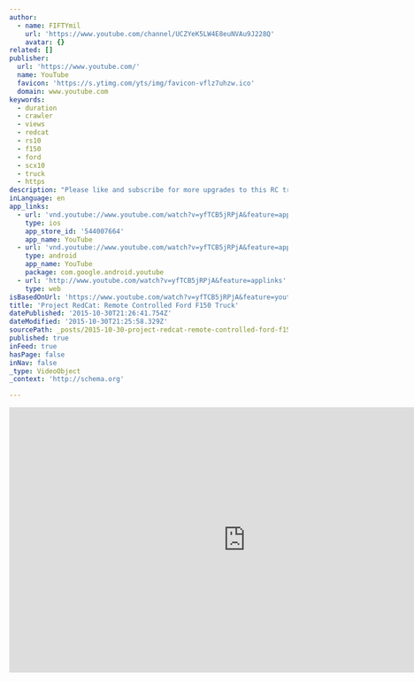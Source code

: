 ```yaml
---
author:
  - name: FIFTYmil
    url: 'https://www.youtube.com/channel/UCZYeK5LW4E8euNVAu9J228Q'
    avatar: {}
related: []
publisher:
  url: 'https://www.youtube.com/'
  name: YouTube
  favicon: 'https://s.ytimg.com/yts/img/favicon-vflz7uhzw.ico'
  domain: www.youtube.com
keywords:
  - duration
  - crawler
  - views
  - redcat
  - rs10
  - f150
  - ford
  - scx10
  - truck
  - https
description: "Please like and subscribe for more upgrades to this RC truck! FiftyMil: Recently, I came across a scale 4x4 remote controlled rock crawler on the internet and I was immediately fascinated by this cool little RC hobby. I wasn't sure how far I would go so I started off with an affordable budget rock crawler from a company called RedCat Racing."
inLanguage: en
app_links:
  - url: 'vnd.youtube://www.youtube.com/watch?v=yfTCB5jRPjA&feature=applinks'
    type: ios
    app_store_id: '544007664'
    app_name: YouTube
  - url: 'vnd.youtube://www.youtube.com/watch?v=yfTCB5jRPjA&feature=applinks'
    type: android
    app_name: YouTube
    package: com.google.android.youtube
  - url: 'http://www.youtube.com/watch?v=yfTCB5jRPjA&feature=applinks'
    type: web
isBasedOnUrl: 'https://www.youtube.com/watch?v=yfTCB5jRPjA&feature=youtu.be'
title: 'Project RedCat: Remote Controlled Ford F150 Truck'
datePublished: '2015-10-30T21:26:41.754Z'
dateModified: '2015-10-30T21:25:58.329Z'
sourcePath: _posts/2015-10-30-project-redcat-remote-controlled-ford-f150-truck.md
published: true
inFeed: true
hasPage: false
inNav: false
_type: VideoObject
_context: 'http://schema.org'

---
```

<iframe src="https://cdn.embedly.com/widgets/media.html?src=https%3A%2F%2Fwww.youtube.com%2Fembed%2FyfTCB5jRPjA%3Ffeature%3Doembed&amp;url=https%3A%2F%2Fwww.youtube.com%2Fwatch%3Fv%3DyfTCB5jRPjA%26feature%3Dyoutu.be&amp;image=https%3A%2F%2Fi.ytimg.com%2Fvi%2FyfTCB5jRPjA%2Fhqdefault.jpg&amp;key=b7d04c9b404c499eba89ee7072e1c4f7&amp;type=text%2Fhtml&amp;schema=youtube" width="854" height="480" scrolling="no" frameborder="0" allowfullscreen="allowfullscreen" style=""></iframe>